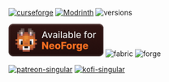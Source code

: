 [![curseforge](https://cf.way2muchnoise.eu/full_1140721_downloads.svg)](https://www.curseforge.com/minecraft/mc-mods/carpets-core)
[![Modrinth](https://img.shields.io/modrinth/dt/cjKKrGsM?label=Modrinth&logo=modrinth)](https://modrinth.com/mod/carpets-core/)
![versions](https://cf.way2muchnoise.eu/versions/1140721.svg)

![neoforge](https://github.com/thomasglasser/thomasglasser/blob/main/files/badges/cozy/supported/neoforge_64h.png?raw=true)
![fabric](https://cdn.jsdelivr.net/npm/@intergrav/devins-badges@3/assets/cozy/supported/fabric_64h.png)
![forge](https://cdn.jsdelivr.net/npm/@intergrav/devins-badges@3/assets/cozy/supported/forge_64h.png)

[![patreon-singular](https://cdn.jsdelivr.net/npm/@intergrav/devins-badges@3/assets/cozy/donate/patreon-singular_64h.png)](https://www.patreon.com/ludwici)
[![kofi-singular](https://cdn.jsdelivr.net/npm/@intergrav/devins-badges@3/assets/cozy/donate/kofi-singular-alt_64h.png)](https://ko-fi.com/ludwici)
